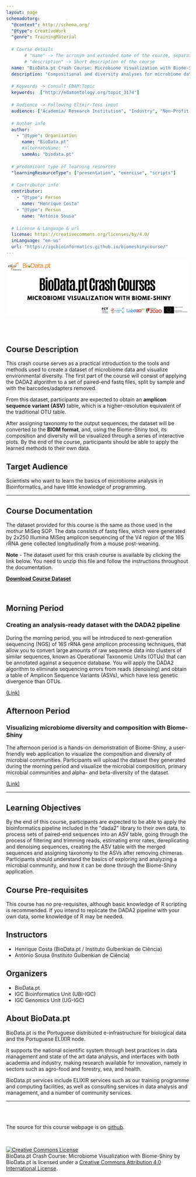 ```yaml
---
layout: page
schemadotorg:
  "@context": http://schema.org/
  "@type": CreativeWork
  "genre": TrainingMaterial

  # Course details
       # "name" -> The acronym and extended name of the course, separated by " - "
       # "description" -> Short description of the course
  name: "BioData.pt Crash Course: Microbiome Visualization with Biome-Shiny"
  description: "Compositional and diversity analyses for microbiome data."

  # Keywords -> Consult EDAM:Topic
  keywords:  ["http://edamontology.org/topic_3174"]

  # Audience -> Following Elixir-Tess input
  audience: ["Academia/ Research Institution", "Industry", "Non-Profit Organisation", "Healthcare"]

  # Author info
  author:
    - "@type": Organization
      name: "BioData.pt"
      #alternateName: ""
      sameAs: "biodata.pt"

  # predominant type of learning resources
  "learningResourceType": ["presentation", "exercise", "scripts"]

  # Contributor info
  contributor:
    - "@type": Person
      name: "Henrique Costa"
    - "@type": Person
      name: "António Sousa"

  # License & Language & url
  license: https://creativecommons.org/licenses/by/4.0/
  inLanguage: "en-us"
  url: "https://igcbioinformatics.github.io/biomeshinycourse/"
---
```


![](./pages/biomeshiny/img/BiomeShinyCourseBanner.png)

<br>
<br>

## Course Description

This crash course serves as a practical introduction to the tools and methods used to create a dataset of microbiome data and visualize environmental diversity. The first part of the course will consist of applying the DADA2 algorithm to a set of paired-end fastq files, split by sample and with the barcodes/adapters removed. 

From this dataset, participants are expected to obtain an **amplicon sequence variant (ASV)** table, which is a higher-resolution equivalent of the traditional OTU table. 

After assigning taxonomy to the output sequences, the dataset will be converted to the **BIOM format**, and, using the Biome-Shiny tool, its composition and diversity will be visualized through a series of interactive plots. By the end of the course, participants should be able to apply the learned methods to their own data.

## Target Audience

Scientists who want to learn the basics of microbiome analysis in Bioinformatics, and have little knowledge of programming.

---

## Course Documentation

The dataset provided for this course is the same as those used in the mothur MiSeq SOP. The data consists of fastq files, which were generated by 2x250 Illumina MiSeq amplicon sequencing of the V4 region of the 16S rRNA gene collected longitudinally from a mouse post-weaning.

**Note** - The dataset used for this crash course is available by clicking the link below. You need to unzip this file and follow the instructions throughout the documentation.

[**Download Course Dataset**](http://www.mothur.org/w/images/d/d6/MiSeqSOPData.zip)

<br/>

## Morning Period

### Creating an analysis-ready dataset with the DADA2 pipeline

During the morning period, you will be introduced to next-generation sequencing (NGS) of 16S rRNA gene amplicon processing techniques, that allow you to convert large amounts of raw sequence data into clusters of similar sequences, known as Operational Taxonomic Units (OTUs) that can be annotated against a sequence database. You will apply the DADA2 algorithm to eliminate sequencing errors from reads (denoising) and obtain a table of Amplicon Sequence Variants (ASVs), which have less genetic divergence than OTUs.

[(Link)](pages/dada2/Biodata.ptCrashCourses.html)

## Afternoon Period

### Visualizing microbiome diversity and composition with Biome-Shiny

The afternoon period is a hands-on demonstration of Biome-Shiny, a user-friendly web application to visualize the composition and diversity of microbial communities. Participants will upload the dataset they generated during the morning period and visualize the microbial composition, primary microbial communities and alpha- and beta-diversity of the dataset.

[(Link)](pages/biomeshiny/biomeshiny.html)  
  
---

## Learning Objectives

By the end of this course, participants are expected to be able to apply the bioinformatics pipeline included in the "dada2" library to their own data, to process sets of paired-end sequences into an ASV table, going through the process of filtering and trimming reads, estimating error rates, dereplicating and denoising sequences, creating the ASV table with the merged sequences and assigning taxonomy to the ASVs after removing chimeras. Participants should understand the basics of exploring and analyzing a microbial community, and how it can be done through the Biome-Shiny application.

## Course Pre-requisites

This course has no pre-requisites, although basic knowledge of R scripting is recommended. If you intend to replicate the DADA2 pipeline with your own data, some knowledge of R may be needed.  

## Instructors

+ Henrique Costa (BioData.pt / Instituto Gulbenkian de Ciência)
+ António Sousa (Instituto Gulbenkian de Ciência)


## Organizers

+ BioData.pt
+ IGC Bioinformatics Unit (UBI-IGC)
+ IGC Genomics Unit (UG-IGC)

## About BioData.pt

BioData.pt is the Portuguese distributed e-infrastructure for biological data and the Portuguese ELIXIR node.

It supports the national scientific system through best practices in data management and state of the art data analysis, and interfaces with both academia and industry, making research available for innovation, namely in sectors such as agro-food and forestry, sea, and health.

BioData.pt services include ELIXIR services such as our training programme and computing facilities, as well as consulting services in data analysis and management, and a number of community services.

---

<br>
<br>

The source for this course webpage is on [github](https://github.com/igcbioinformatics/biomeshinycourse).

<br>

<a rel="license" href="http://creativecommons.org/licenses/by/4.0/"><img alt="Creative Commons License" style="border-width:0" src="https://i.creativecommons.org/l/by/4.0/88x31.png" /></a><br /><span xmlns:dct="http://purl.org/dc/terms/" property="dct:title">BioData.pt Crash Course: Microbiome Visualization with Biome-Shiny</span> by <span xmlns:cc="http://creativecommons.org/ns#" property="cc:attributionName">BioData.pt</span> is licensed under a <a rel="license" href="http://creativecommons.org/licenses/by/4.0/">Creative Commons Attribution 4.0 International License</a>.
